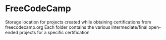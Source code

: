 # FreeCodeCamp
 Storage location for projects created while obtaining certifications from freecodecamp.org
 Each folder contains the various intermediate/final open-ended projects for a specific certification